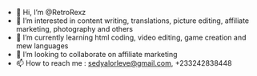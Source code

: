 - 👋 Hi, I’m @RetroRexz
- 👀 I’m interested in content writing, translations, picture editing, affiliate marketing, photography and others
- 🌱 I’m currently learning html coding, video editing, game creation and mew languages
- 💞️ I’m looking to collaborate on affiliate marketing 
- 📫 How to reach me : sedyalorleve@gmail.com, +233242838448

<!---
RetroRexz/RetroRexz is a ✨ special, innovative and well skilled individual ✨ repository because its `README.md` (this file) appears on your GitHub profile.
You can click the Preview link to take a look at your changes.
--->
